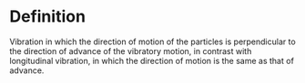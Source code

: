 # Definition

Vibration in which the direction of motion of the particles is
perpendicular to the direction of advance of the vibratory motion, in
contrast with longitudinal vibration, in which the direction of motion
is the same as that of advance.
